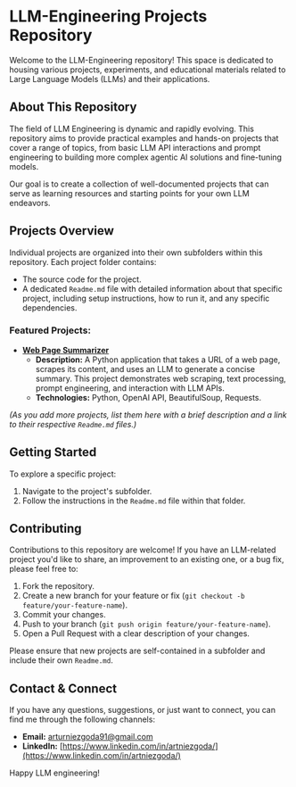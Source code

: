# LLM-Engineering Projects Repository

Welcome to the LLM-Engineering repository! This space is dedicated to housing various projects, experiments, and educational materials related to Large Language Models (LLMs) and their applications.

## About This Repository

The field of LLM Engineering is dynamic and rapidly evolving. This repository aims to provide practical examples and hands-on projects that cover a range of topics, from basic LLM API interactions and prompt engineering to building more complex agentic AI solutions and fine-tuning models.

Our goal is to create a collection of well-documented projects that can serve as learning resources and starting points for your own LLM endeavors.

## Projects Overview

Individual projects are organized into their own subfolders within this repository. Each project folder contains:
* The source code for the project.
* A dedicated `Readme.md` file with detailed information about that specific project, including setup instructions, how to run it, and any specific dependencies.

### Featured Projects:

* **[Web Page Summarizer](./Web-page-summarizer/Readme.md)**
    * **Description:** A Python application that takes a URL of a web page, scrapes its content, and uses an LLM to generate a concise summary. This project demonstrates web scraping, text processing, prompt engineering, and interaction with LLM APIs.
    * **Technologies:** Python, OpenAI API, BeautifulSoup, Requests.

*(As you add more projects, list them here with a brief description and a link to their respective `Readme.md` files.)*

## Getting Started

To explore a specific project:
1.  Navigate to the project's subfolder.
2.  Follow the instructions in the `Readme.md` file within that folder.

## Contributing

Contributions to this repository are welcome! If you have an LLM-related project you'd like to share, an improvement to an existing one, or a bug fix, please feel free to:
1.  Fork the repository.
2.  Create a new branch for your feature or fix (`git checkout -b feature/your-feature-name`).
3.  Commit your changes.
4.  Push to your branch (`git push origin feature/your-feature-name`).
5.  Open a Pull Request with a clear description of your changes.

Please ensure that new projects are self-contained in a subfolder and include their own `Readme.md`.

## Contact & Connect

If you have any questions, suggestions, or just want to connect, you can find me through the following channels:
* **Email:** arturniezgoda91@gmail.com
* **LinkedIn:** [https://www.linkedin.com/in/artniezgoda/](https://www.linkedin.com/in/artniezgoda/)

Happy LLM engineering!